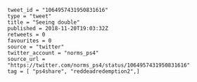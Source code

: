 ```
tweet_id = "1064957431950831616"
type = "tweet"
title = "Seeing double"
published = 2018-11-20T19:03:32Z
retweets = 0
favourites = 0
source = "twitter"
twitter_account = "norms_ps4"
source_url = "https://twitter.com/norms_ps4/status/1064957431950831616"
tag = [ "ps4share", "reddeadredemption2",]
```

<p class='image'><img src='https://mnf.m17s.net/2018/11/20/Dsd9I2hXgAAq3mO.jpg' alt=''></p>

